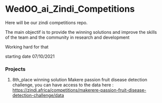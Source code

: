 # WedOO_ai_Zindi_Competitions
Here will be our zindi competitions repo.

The main objectif is to provide the winning solutions and improve the skills of the team and the community in research and development

Working hard for that

starting date 07/10/2021

### Projects

1. 8th_place winning solution Makere passion fruit disease detection challenge, you can have access to the data here : https://zindi.africa/competitions/makerere-passion-fruit-disease-detection-challenge/data
